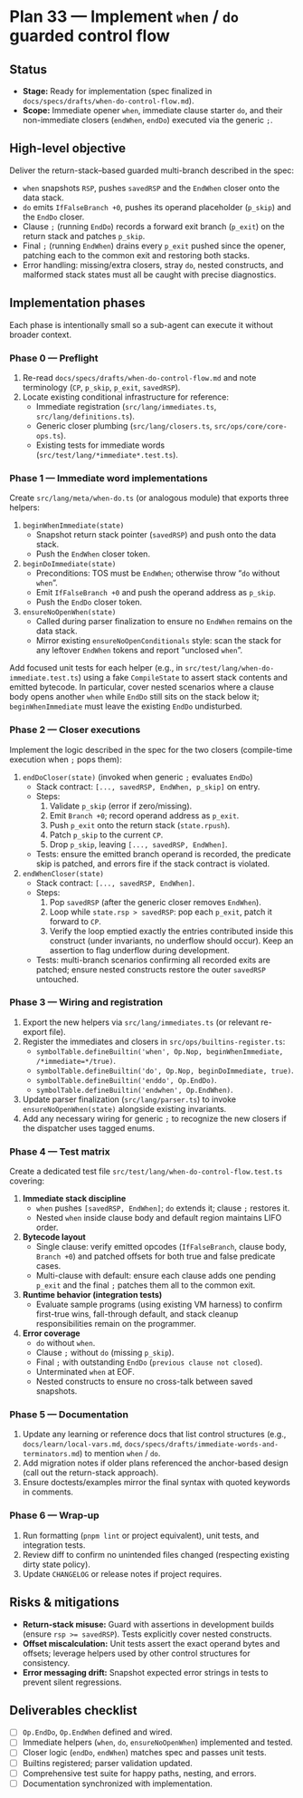 # Plan 33 — Implement `when` / `do` guarded control flow

## Status
- **Stage:** Ready for implementation (spec finalized in `docs/specs/drafts/when-do-control-flow.md`).
- **Scope:** Immediate opener `when`, immediate clause starter `do`, and their non-immediate closers (`endWhen`, `endDo`) executed via the generic `;`.

## High-level objective
Deliver the return-stack–based guarded multi-branch described in the spec:
- `when` snapshots `RSP`, pushes `savedRSP` and the `EndWhen` closer onto the data stack.
- `do` emits `IfFalseBranch +0`, pushes its operand placeholder (`p_skip`) and the `EndDo` closer.
- Clause `;` (running `EndDo`) records a forward exit branch (`p_exit`) on the return stack and patches `p_skip`.
- Final `;` (running `EndWhen`) drains every `p_exit` pushed since the opener, patching each to the common exit and restoring both stacks.
- Error handling: missing/extra closers, stray `do`, nested constructs, and malformed stack states must all be caught with precise diagnostics.

## Implementation phases
Each phase is intentionally small so a sub-agent can execute it without broader context.

### Phase 0 — Preflight
1. Re-read `docs/specs/drafts/when-do-control-flow.md` and note terminology (`CP`, `p_skip`, `p_exit`, `savedRSP`).
2. Locate existing conditional infrastructure for reference:
   - Immediate registration (`src/lang/immediates.ts`, `src/lang/definitions.ts`).
   - Generic closer plumbing (`src/lang/closers.ts`, `src/ops/core/core-ops.ts`).
   - Existing tests for immediate words (`src/test/lang/*immediate*.test.ts`).

### Phase 1 — Immediate word implementations
Create `src/lang/meta/when-do.ts` (or analogous module) that exports three helpers:
1. `beginWhenImmediate(state)`
   - Snapshot return stack pointer (`savedRSP`) and push onto the data stack.
   - Push the `EndWhen` closer token.
2. `beginDoImmediate(state)`
   - Preconditions: TOS must be `EndWhen`; otherwise throw “`do` without `when`”.
   - Emit `IfFalseBranch +0` and push the operand address as `p_skip`.
   - Push the `EndDo` closer token.
3. `ensureNoOpenWhen(state)`
   - Called during parser finalization to ensure no `EndWhen` remains on the data stack.
   - Mirror existing `ensureNoOpenConditionals` style: scan the stack for any leftover `EndWhen` tokens and report “unclosed `when`”.

Add focused unit tests for each helper (e.g., in `src/test/lang/when-do-immediate.test.ts`) using a fake `CompileState` to assert stack contents and emitted bytecode. In particular, cover nested scenarios where a clause body opens another `when` while `EndDo` still sits on the stack below it; `beginWhenImmediate` must leave the existing `EndDo` undisturbed.

### Phase 2 — Closer executions
Implement the logic described in the spec for the two closers (compile-time execution when `;` pops them):
1. `endDoCloser(state)` (invoked when generic `;` evaluates `EndDo`)
   - Stack contract: `[..., savedRSP, EndWhen, p_skip]` on entry.
   - Steps:
     1. Validate `p_skip` (error if zero/missing).
     2. Emit `Branch +0`; record operand address as `p_exit`.
     3. Push `p_exit` onto the return stack (`state.rpush`).
     4. Patch `p_skip` to the current `CP`.
     5. Drop `p_skip`, leaving `[..., savedRSP, EndWhen]`.
   - Tests: ensure the emitted branch operand is recorded, the predicate skip is patched, and errors fire if the stack contract is violated.
2. `endWhenCloser(state)`
   - Stack contract: `[..., savedRSP, EndWhen]`.
   - Steps:
     1. Pop `savedRSP` (after the generic closer removes `EndWhen`).
     2. Loop while `state.rsp > savedRSP`: pop each `p_exit`, patch it forward to `CP`.
     3. Verify the loop emptied exactly the entries contributed inside this construct (under invariants, no underflow should occur). Keep an assertion to flag underflow during development.
   - Tests: multi-branch scenarios confirming all recorded exits are patched; ensure nested constructs restore the outer `savedRSP` untouched.

### Phase 3 — Wiring and registration
1. Export the new helpers via `src/lang/immediates.ts` (or relevant re-export file).
2. Register the immediates and closers in `src/ops/builtins-register.ts`:
   - `symbolTable.defineBuiltin('when', Op.Nop, beginWhenImmediate, /*immediate=*/true)`.
   - `symbolTable.defineBuiltin('do', Op.Nop, beginDoImmediate, true)`.
   - `symbolTable.defineBuiltin('enddo', Op.EndDo)`.
   - `symbolTable.defineBuiltin('endwhen', Op.EndWhen)`.
3. Update parser finalization (`src/lang/parser.ts`) to invoke `ensureNoOpenWhen(state)` alongside existing invariants.
4. Add any necessary wiring for generic `;` to recognize the new closers if the dispatcher uses tagged enums.

### Phase 4 — Test matrix
Create a dedicated test file `src/test/lang/when-do-control-flow.test.ts` covering:
1. **Immediate stack discipline**
   - `when` pushes `[savedRSP, EndWhen]`; `do` extends it; clause `;` restores it.
   - Nested `when` inside clause body and default region maintains LIFO order.
2. **Bytecode layout**
   - Single clause: verify emitted opcodes (`IfFalseBranch`, clause body, `Branch +0`) and patched offsets for both true and false predicate cases.
   - Multi-clause with default: ensure each clause adds one pending `p_exit` and the final `;` patches them all to the common exit.
3. **Runtime behavior (integration tests)**
   - Evaluate sample programs (using existing VM harness) to confirm first-true wins, fall-through default, and stack cleanup responsibilities remain on the programmer.
4. **Error coverage**
   - `do` without `when`.
   - Clause `;` without `do` (missing `p_skip`).
   - Final `;` with outstanding `EndDo` (`previous clause not closed`).
   - Unterminated `when` at EOF.
   - Nested constructs to ensure no cross-talk between saved snapshots.

### Phase 5 — Documentation
1. Update any learning or reference docs that list control structures (e.g., `docs/learn/local-vars.md`, `docs/specs/drafts/immediate-words-and-terminators.md`) to mention `when` / `do`.
2. Add migration notes if older plans referenced the anchor-based design (call out the return-stack approach).
3. Ensure doctests/examples mirror the final syntax with quoted keywords in comments.

### Phase 6 — Wrap-up
1. Run formatting (`pnpm lint` or project equivalent), unit tests, and integration tests.
2. Review diff to confirm no unintended files changed (respecting existing dirty state policy).
3. Update `CHANGELOG` or release notes if project requires.

## Risks & mitigations
- **Return-stack misuse:** Guard with assertions in development builds (ensure `rsp >= savedRSP`). Tests explicitly cover nested constructs.
- **Offset miscalculation:** Unit tests assert the exact operand bytes and offsets; leverage helpers used by other control structures for consistency.
- **Error messaging drift:** Snapshot expected error strings in tests to prevent silent regressions.

## Deliverables checklist
- [ ] `Op.EndDo`, `Op.EndWhen` defined and wired.
- [ ] Immediate helpers (`when`, `do`, `ensureNoOpenWhen`) implemented and tested.
- [ ] Closer logic (`endDo`, `endWhen`) matches spec and passes unit tests.
- [ ] Builtins registered; parser validation updated.
- [ ] Comprehensive test suite for happy paths, nesting, and errors.
- [ ] Documentation synchronized with implementation.
